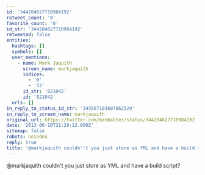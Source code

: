 ```yaml
---
id: '344204627710984192'
retweet_count: '0'
favorite_count: '0'
id_str: '344204627710984192'
retweeted: false
entities:
  hashtags: []
  symbols: []
  user_mentions:
    - name: Mark Jaquith
      screen_name: markjaquith
      indices:
        - '0'
        - '12'
      id_str: '821042'
      id: '821042'
  urls: []
in_reply_to_status_id_str: '343567103607062529'
in_reply_to_screen_name: markjaquith
original_url: https://twitter.com/benbalter/status/344204627710984192
date: '2013-06-10T21:29:12.000Z'
sitemap: false
robots: noindex
reply: true
title: '@markjaquith couldn''t you just store as YML and have a build script?'
---
```


@markjaquith couldn't you just store as YML and have a build script?